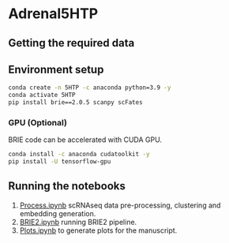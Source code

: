 # Adrenal5HTP

## Getting the required data



## Environment setup

```bash
conda create -n 5HTP -c anaconda python=3.9 -y
conda activate 5HTP
pip install brie==2.0.5 scanpy scFates
```

### GPU (Optional)
BRIE code can be accelerated with CUDA GPU.
```bash
conda install -c anaconda cudatoolkit -y
pip install -U tensorflow-gpu
```


## Running the notebooks

1. [Process.ipynb](https://github.com/LouisFaure/Adrenal5HTP_paper/blob/main/Process.ipynb) scRNAseq data pre-processing, clustering and embedding generation.
2. [BRIE2.ipynb](https://github.com/LouisFaure/Adrenal5HTP_paper/blob/main/BRIE2.ipynb) running BRIE2 pipeline.
3. [Plots.ipynb](https://github.com/LouisFaure/Adrenal5HTP_paper/blob/main/Plots.ipynb) to generate plots for the manuscript.
